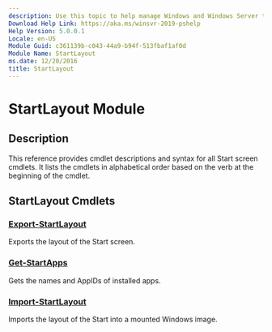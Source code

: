 ```yaml
---
description: Use this topic to help manage Windows and Windows Server technologies with Windows PowerShell.
Download Help Link: https://aka.ms/winsvr-2019-pshelp
Help Version: 5.0.0.1
Locale: en-US
Module Guid: c361139b-c043-44a9-b94f-513fbaf1af0d
Module Name: StartLayout
ms.date: 12/20/2016
title: StartLayout
---
```


# StartLayout Module
## Description
This reference provides cmdlet descriptions and syntax for all Start screen cmdlets. It lists the cmdlets in alphabetical order based on the verb at the beginning of the cmdlet.

## StartLayout Cmdlets
### [Export-StartLayout](./Export-StartLayout.md)
Exports the layout of the Start screen.

### [Get-StartApps](./Get-StartApps.md)
Gets the names and AppIDs of installed apps.

### [Import-StartLayout](./Import-StartLayout.md)
Imports the layout of the Start into a mounted Windows image.


